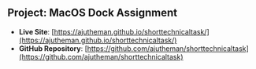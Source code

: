 ## Project: MacOS Dock Assignment

- **Live Site**: [https://ajutheman.github.io/shorttechnicaltask/](https://ajutheman.github.io/shorttechnicaltask/)
- **GitHub Repository**: [https://github.com/ajutheman/shorttechnicaltask](https://github.com/ajutheman/shorttechnicaltask)
